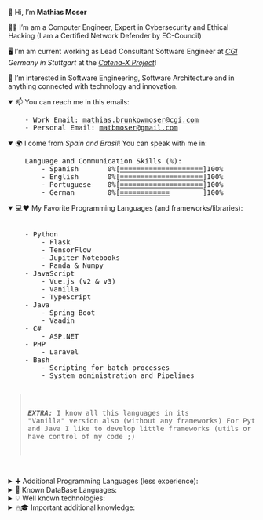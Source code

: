 👋 Hi, I’m **Mathias Moser**

👨‍🎓 I’m am a Computer Engineer, Expert in Cybersecurity and Ethical Hacking (I am a Certified Network Defender by EC-Council)

🖥️ I’m am current working as Lead Consultant Software Engineer at *[CGI](https://cgi.com) Germany in Stuttgart* at the *[Catena-X Project](https://catena-x.net/en/)*!

👀 I’m interested in Software Engineering, Software Architecture and in anything connected with technology and innovation.

<details open><summary>📫 You can reach me in this emails:</summary>
<pre>
    - Work Email: <a href="mailto:mathias.brunkowmoser@cgi.com">mathias.brunkowmoser@cgi.com</a>
    - Personal Email: <a href="mailto:matbmoser@gmail.com">matbmoser@gmail.com</a>
</pre>
<details open><summary>🌍 I come from <i>Spain and Brasil</i>! You can speak with me in:</summary>
<pre>
    Language and Communication Skills (%):
        - Spanish &nbsp; &nbsp; &nbsp; 0%[<a href="https://github.com/matbmoser">====================</a>]100%
        - English &nbsp; &nbsp; &nbsp;&nbsp;0%[<a href="https://github.com/matbmoser">====================</a>]100%
        - Portuguese &nbsp;&nbsp; 0%[<a href="https://github.com/matbmoser">====================</a>]100%
        - German &nbsp; &nbsp; &nbsp; &ensp;0%[<a href="https://github.com/matbmoser">============</a> &nbsp; &nbsp; &nbsp; &nbsp;]100%
</pre>
</details>


<details open>
<summary>💻❤️ My Favorite Programming Languages (and frameworks/libraries): </summary>
<br>
<pre>
    - Python
        - Flask
        - TensorFlow
        - Jupiter Notebooks
        - Panda & Numpy
    - JavaScript
        - Vue.js (v2 & v3)
        - Vanilla
        - TypeScript
    - Java
        - Spring Boot
        - Vaadin
    - C#
        - ASP.NET
    - PHP
        - Laravel 
    - Bash
        - Scripting for batch processes
        - System administration and Pipelines
        
    
   > **_EXTRA:_** I know all this languages in its "Vanilla" version also (without any frameworks)
   For Python, JavaScript and Java I like to develop little frameworks (utils or tools) so I can have control of my code ;)
</pre>
</details>
<details>
<summary>➕ Additional Programming Languages (less experience):</summary>
<br>
<pre>
    - Kotlin
        - Android 
    - C
    - Matlab
    - R
    - Go
    - Assembler
        - PIC 
</pre>
</details>

<details>
<summary>💾 Known DataBase Languages:</summary>
<br>
<pre>
    - MSSQL
    - MYSQL
    - Oracle SQL
    - PSQL
    - NOSQL (File System DBs based on JSON) + (Little Experience with MongoDB)
</pre>
 </details>

<details>
<summary>💡 Well known technologies:</summary>
<br>
<pre>
    - JSON
    - YAML
    - XML
    - Docker
    - Helm Charts
    - Kubernetes
    - Minikube
    - Web Sockets
    - HTML + CSS
    - Bootstrap
    - HTTP Protocol
    - Maven and Graddle
    - Apache Jmeter
    - Postman
    - InteliJ
    - Visual Studio Code
    - Kali Linux
    - Veracode
    - Sonar Cloud
    - Trivy
    - Invicti
    - Github Workflows (Yaml Pipelines)
    - Jenkins
    - Heroku
    - Hashi Corp Vault
    - Azure and AWS Basics
    - Keycloak
 </pre>
 </details>
 
<details>
<summary>🔥🎓 Important additional knowledge:</summary>
<br>
<pre>
    - 🔒 Cryptography
        - Hashing
        - Encryption/Decryption (Symetric and Asymetric)
        - Digital Certificates
    - 🏢 Industry 4.0 and Smart Cities
        - Knowledge about Digital Twins
        - Knowledge about Connected Industry
    - 🖧 IoT and Networks:
        - MQTT
        - Arduino
        - Cisco IoT
    - 🧑‍💼🔄 CI/CD
        - Jira and Confluence (Atlassian)
        - Microsoft Dev Ops (CI/CD)
        - Gitlab
        - Github
    -🚄 High Performance Computing (Parallel Programming with Python)
        - Cuda
        - OpenMPI 
    - 🔍 Forensic Informatics
        - Autopsy
        - Kali Linux Tools
        - Stenography
    - 🔏 Secure Development and Cybersecurity
        - OWASP Pentesting Tools like OWASP ZAP (Learned with JuiceShop)
        - IAM Management (Keycloak, Azure)
        - Secrets Managemennt
        - Wireshark
    - ⛓️ Blockchain (knowledge)
        - Polkadot
        - Ethereum
        - Bitcoin
    - 👥 UI/UX HCI:
        - Design Patterns
        - Accesibility Compliance W3C (A, AA & AAA)
    - ⏩ Agile Methodologies:
        - Extreme Programming
        - Scrum Methodology
    - 📅 Traditional Methodologies (Requirements Engineering):
        - Waterfall
        - ESA Project Management
    - 🤖Artificial Inteligence and Machine Learning:
        - Simbolic Networks
            - Learning algorithms  
        - Subsimbolic Networks
            - Perceptron 
            - Deep Learning (CNN, GAN, RNN)
        - Genetic Algorithms 
        - Knowledge Engineering
    - 📊 Data Mining and Algorithms:
        - Vector Machines 
    - Open Source Development
        - Eclipse Dash Tool
        - Eclipse Foundation Collaboration 
    - Protocols:
        - TCP
        - HTTP & HTTPS
        - WebSocket
        - TLS
        - SJMP (Secure JSON Message Protocol) (Design by Me)
 </pre>
 </details>
       
